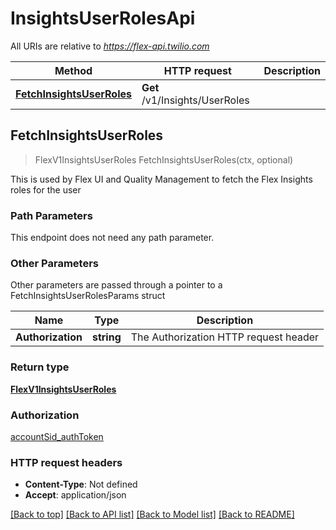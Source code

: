 # InsightsUserRolesApi

All URIs are relative to *https://flex-api.twilio.com*

Method | HTTP request | Description
------------- | ------------- | -------------
[**FetchInsightsUserRoles**](InsightsUserRolesApi.md#FetchInsightsUserRoles) | **Get** /v1/Insights/UserRoles | 



## FetchInsightsUserRoles

> FlexV1InsightsUserRoles FetchInsightsUserRoles(ctx, optional)



This is used by Flex UI and Quality Management to fetch the Flex Insights roles for the user

### Path Parameters

This endpoint does not need any path parameter.

### Other Parameters

Other parameters are passed through a pointer to a FetchInsightsUserRolesParams struct


Name | Type | Description
------------- | ------------- | -------------
**Authorization** | **string** | The Authorization HTTP request header

### Return type

[**FlexV1InsightsUserRoles**](FlexV1InsightsUserRoles.md)

### Authorization

[accountSid_authToken](../README.md#accountSid_authToken)

### HTTP request headers

- **Content-Type**: Not defined
- **Accept**: application/json

[[Back to top]](#) [[Back to API list]](../README.md#documentation-for-api-endpoints)
[[Back to Model list]](../README.md#documentation-for-models)
[[Back to README]](../README.md)

